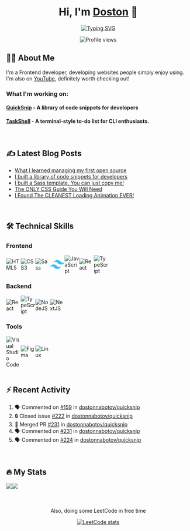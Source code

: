 <h1 align="center">Hi, I'm <a href="https://dostonnabotov.com">Doston</a> 👋</h1>

<p align="center">
  <a href="https://git.io/typing-svg"><img src="https://readme-typing-svg.demolab.com?font=Fira+Code&size=24&pause=1000&color=31ABE1&center=true&width=435&lines=Frontend+Developer+;UI/UX+Designer+;Content+Creator+;and+Passionate+Learner!;Nice+to+meet+you..." alt="Typing SVG" /></a>
</p>

<div align="center">
  <img src="https://komarev.com/ghpvc/?username=dostonnabotov&color=blue&abbreviated=true" alt="Profile views">
</div>

## 👨‍💻 About Me

I'm a Frontend developer, developing websites people simply enjoy using. I'm also on [YouTube](https://www.youtube.com/@technoph1le), definitely worth checking out!

### What I'm working on:

#### [QuickSnip](https://github.com/dostonnabotov/quicksnip) - A library of code snippets for developers
#### [TaskShell](https://github.com/dostonnabotov/taskshell) - A terminal-style to-do list for CLI enthusiasts.

<br />

<!--
[![LinkedIn](https://img.shields.io/badge/LinkedIn-0077B5?style=for-the-badge&logo=linkedin&logoColor=white)](https://www.linkedin.com/in/dostonnabotov)
[![Portfolio](https://img.shields.io/badge/Portfolio-030607?style=for-the-badge&logo=google&logoColor=white)](https://dostonnabotov.com/)
[![YouTube](https://img.shields.io/badge/YouTube-FF0000?style=for-the-badge&logo=youtube&logoColor=white)](https://www.youtube.com/@technoph1le)
[![DEV.TO](https://img.shields.io/badge/DEV.TO-black?style=for-the-badge&logo=dev.to&logoColor=white)](https://dev.to/dostonnabotov)
-->

## ✍ Latest Blog Posts

<!-- BLOG-POST-LIST:START -->
- [What I learned managing my first open source](https://dev.to/technoph1le/the-journey-of-managing-my-first-open-source-1a7l)
- [I built a library of code snippets for developers](https://dev.to/technoph1le/i-built-a-library-of-code-snippets-d66)
- [I built a Sass template. You can just copy me!](https://dev.to/technoph1le/i-built-a-sass-template-you-can-just-copy-me-213o)
- [The ONLY CSS Guide You Will Need](https://dev.to/technoph1le/the-only-css-guide-you-will-need-1mb7)
- [I Found The CLEANEST Loading Animation EVER!](https://dev.to/technoph1le/i-found-the-cleanest-loading-animation-ever-4ln1)
<!-- BLOG-POST-LIST:END -->

<br />

## 🛠 Technical Skills

### Frontend 

<div style="display: flex; align-items: center; flex-wrap: wrap">
  <img title="HTML5" alt="HTML5" width="40px" src="https://cdn.jsdelivr.net/gh/devicons/devicon/icons/html5/html5-original.svg" />
  <img title="CSS3" alt="CSS3" width="40px" src="https://cdn.jsdelivr.net/gh/devicons/devicon/icons/css3/css3-original.svg" />
  <img title="Sass" alt="Sass" width="40px" src="https://cdn.jsdelivr.net/gh/devicons/devicon/icons/sass/sass-original.svg" />
  <img title="TailWind CSS" alt="TailWind CSS" width="40px" src="https://github.com/devicons/devicon/blob/v2.16.0/icons/tailwindcss/tailwindcss-original.svg" />
  <img title="JavaScript" alt="JavaScript" width="40px" src="https://cdn.jsdelivr.net/gh/devicons/devicon/icons/javascript/javascript-original.svg" />
  <img title="React" alt="React" width="40px" src="https://cdn.jsdelivr.net/gh/devicons/devicon/icons/react/react-original.svg" />
  <img title="TypeScript" alt="TypeScript" width="40px" src="https://cdn.jsdelivr.net/gh/devicons/devicon/icons/typescript/typescript-original.svg" />
</div>

### Backend

<div style="display: flex; align-items: center; flex-wrap: wrap">
  <img title="React" alt="React" width="40px" src="https://cdn.jsdelivr.net/gh/devicons/devicon/icons/react/react-original.svg" />
  <img title="TypeScript" alt="TypeScript" width="40px" src="https://cdn.jsdelivr.net/gh/devicons/devicon/icons/typescript/typescript-original.svg" />
  <img title="NodeJS" alt="NodeJS" width="40px" src="https://cdn.jsdelivr.net/gh/devicons/devicon/icons/nodejs/nodejs-original.svg" />
  <img title="NextJS" alt="NextJS" width="40px" src="https://cdn.jsdelivr.net/gh/devicons/devicon/icons/nextjs/nextjs-original.svg" />
</div>

### Tools

<div style="display: flex; align-items: center; flex-wrap: wrap">
  <img title="Visual Studio Code" alt="Visual Studio Code" width="40px" src="https://cdn.jsdelivr.net/gh/devicons/devicon/icons/vscode/vscode-original.svg" />
  <img title="Figma" alt="Figma" width="40px" src="https://cdn.jsdelivr.net/gh/devicons/devicon/icons/figma/figma-original.svg" />
  <img title="Linux" alt="Linux" width="40px" src="https://cdn.jsdelivr.net/gh/devicons/devicon/icons/linux/linux-original.svg" />
</div>

<br />

## ⚡ Recent Activity

<!--START_SECTION:activity-->

1. 🗣 Commented on [#159](https://github.com/dostonnabotov/quicksnip/pull/159#issuecomment-2585940503) in [dostonnabotov/quicksnip](https://github.com/dostonnabotov/quicksnip)
2. 🔒 Closed issue [#222](https://github.com/dostonnabotov/quicksnip/issues/222) in [dostonnabotov/quicksnip](https://github.com/dostonnabotov/quicksnip)
3. 🎉 Merged PR [#231](https://github.com/dostonnabotov/quicksnip/pull/231) in [dostonnabotov/quicksnip](https://github.com/dostonnabotov/quicksnip)
4. 🗣 Commented on [#231](https://github.com/dostonnabotov/quicksnip/pull/231#issuecomment-2585899720) in [dostonnabotov/quicksnip](https://github.com/dostonnabotov/quicksnip)
5. 🗣 Commented on [#224](https://github.com/dostonnabotov/quicksnip/issues/224#issuecomment-2583109272) in [dostonnabotov/quicksnip](https://github.com/dostonnabotov/quicksnip)
<!--END_SECTION:activity-->

<br />

## 🔥 My Stats

<div style="display: flex; flex-wrap: wrap;">
<picture>
  <source 
    srcset="http://github-readme-streak-stats.herokuapp.com?user=dostonnabotov&theme=dark&background=0d1117&border=30363d"
    media="(prefers-color-scheme: dark)"
  />
  <source
    srcset="http://github-readme-streak-stats.herokuapp.com?user=dostonnabotov&theme=default"
    media="(prefers-color-scheme: light), (prefers-color-scheme: no-preference)"
  />
  <img src="http://github-readme-streak-stats.herokuapp.com?user=dostonnabotov&theme=default" />
</picture>

<picture>
  <source 
    srcset="https://github-readme-stats-xi2d.vercel.app/api?username=dostonnabotov&show_icons=true&theme=transparent&border_color=30363d&text_color=ecf3ff"
    media="(prefers-color-scheme: dark)"
  />
  <source
    srcset="https://github-readme-stats-xi2d.vercel.app/api?username=dostonnabotov&show_icons=true&theme=transparent"
    media="(prefers-color-scheme: light), (prefers-color-scheme: no-preference)"
  />
  <img src="https://github-readme-stats-xi2d.vercel.app/api?username=dostonnabotov&show_icons=true&theme=transparent" />
</picture>
</div>

<br>
<br>

<div align="center">
  <p>Also, doing some LeetCode in free time</p>
  <a href="https://leetcode.com/technoph1le/"><img src="https://img.shields.io/badge/dynamic/json?style=for-the-badge&labelColor=black&color=%23ffa116&label=Solved&query=solvedOverTotal&url=https%3A%2F%2Fleetcode-badge.vercel.app%2Fapi%2Fusers%2Ftechnoph1le&logo=leetcode&logoColor=yellow" alt="LeetCode stats"></a>
</div>
